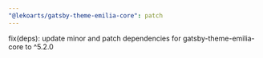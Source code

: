```yaml
---
"@lekoarts/gatsby-theme-emilia-core": patch
---
```


fix(deps): update minor and patch dependencies for gatsby-theme-emilia-core to ^5.2.0
